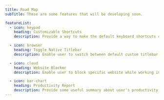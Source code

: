 ```yaml
---
title: Road Map
subTitle: These are some features that will be developing soon.

featureList:
  - icon: keypad
    heading: Customizable Shortcuts
    description: Provide a way to make the default keyboard shortcuts customizable by the user.

  - icon: browser
    heading: Toggle Native Titlebar
    description: Enable user to switch between default custom titlebar to a native titlebar.

  - icon: cloud
    heading: Website Blocker
    description: Enable user to block specific website while working in order to focus.

  - icon: bar-chart
    heading: Productivity Report
    description: Provide some useful summary about user's productivity to have some sense of accomplishments.
---
```

